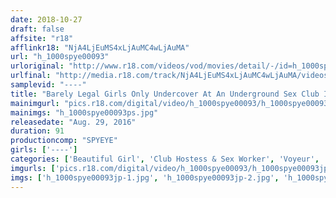 ```yaml
---
date: 2018-10-27
draft: false
affsite: "r18"
afflinkr18: "NjA4LjEuMS4xLjAuMC4wLjAuMA"
url: "h_1000spye00093"
urloriginal: "http://www.r18.com/videos/vod/movies/detail/-/id=h_1000spye00093"
urlfinal: "http://media.r18.com/track/NjA4LjEuMS4xLjAuMC4wLjAuMA/videos/vod/movies/detail/-/id=h_1000spye00093"
samplevid: "----"
title: "Barely Legal Girls Only Undercover At An Underground Sex Club Inside The Room Of An Apartment Building"
mainimgurl: "pics.r18.com/digital/video/h_1000spye00093/h_1000spye00093ps.jpg"
mainimgs: "h_1000spye00093ps.jpg"
releasedate: "Aug. 29, 2016"
duration: 91
productioncomp: "SPYEYE"
girls: ['----']
categories: ['Beautiful Girl', 'Club Hostess & Sex Worker', 'Voyeur', 'Amateur']
imgurls: ['pics.r18.com/digital/video/h_1000spye00093/h_1000spye00093jp-1.jpg', 'pics.r18.com/digital/video/h_1000spye00093/h_1000spye00093jp-2.jpg', 'pics.r18.com/digital/video/h_1000spye00093/h_1000spye00093jp-3.jpg', 'pics.r18.com/digital/video/h_1000spye00093/h_1000spye00093jp-4.jpg', 'pics.r18.com/digital/video/h_1000spye00093/h_1000spye00093jp-5.jpg', 'pics.r18.com/digital/video/h_1000spye00093/h_1000spye00093jp-6.jpg', 'pics.r18.com/digital/video/h_1000spye00093/h_1000spye00093jp-7.jpg', 'pics.r18.com/digital/video/h_1000spye00093/h_1000spye00093jp-8.jpg', 'pics.r18.com/digital/video/h_1000spye00093/h_1000spye00093jp-9.jpg', 'pics.r18.com/digital/video/h_1000spye00093/h_1000spye00093jp-10.jpg', 'pics.r18.com/digital/video/h_1000spye00093/h_1000spye00093jp-11.jpg', 'pics.r18.com/digital/video/h_1000spye00093/h_1000spye00093jp-12.jpg', 'pics.r18.com/digital/video/h_1000spye00093/h_1000spye00093jp-13.jpg', 'pics.r18.com/digital/video/h_1000spye00093/h_1000spye00093jp-14.jpg', 'pics.r18.com/digital/video/h_1000spye00093/h_1000spye00093jp-15.jpg', 'pics.r18.com/digital/video/h_1000spye00093/h_1000spye00093jp-16.jpg', 'pics.r18.com/digital/video/h_1000spye00093/h_1000spye00093jp-17.jpg', 'pics.r18.com/digital/video/h_1000spye00093/h_1000spye00093jp-18.jpg', 'pics.r18.com/digital/video/h_1000spye00093/h_1000spye00093jp-19.jpg', 'pics.r18.com/digital/video/h_1000spye00093/h_1000spye00093jp-20.jpg']
imgs: ['h_1000spye00093jp-1.jpg', 'h_1000spye00093jp-2.jpg', 'h_1000spye00093jp-3.jpg', 'h_1000spye00093jp-4.jpg', 'h_1000spye00093jp-5.jpg', 'h_1000spye00093jp-6.jpg', 'h_1000spye00093jp-7.jpg', 'h_1000spye00093jp-8.jpg', 'h_1000spye00093jp-9.jpg', 'h_1000spye00093jp-10.jpg', 'h_1000spye00093jp-11.jpg', 'h_1000spye00093jp-12.jpg', 'h_1000spye00093jp-13.jpg', 'h_1000spye00093jp-14.jpg', 'h_1000spye00093jp-15.jpg', 'h_1000spye00093jp-16.jpg', 'h_1000spye00093jp-17.jpg', 'h_1000spye00093jp-18.jpg', 'h_1000spye00093jp-19.jpg', 'h_1000spye00093jp-20.jpg']
---
```

